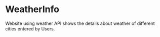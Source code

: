 # WeatherInfo
Website using weather API shows the details about weather of different cities entered by Users.
